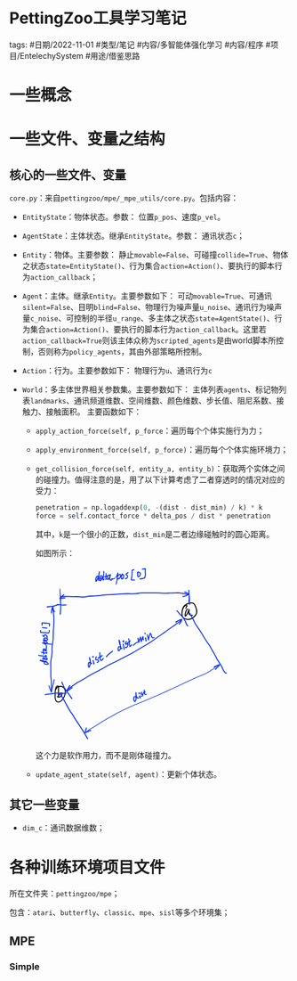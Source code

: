 # PettingZoo工具学习笔记


tags: #日期/2022-11-01 #类型/笔记 #内容/多智能体强化学习 #内容/程序 #项目/EntelechySystem #用途/借鉴思路 



# 一些概念

 

# 一些文件、变量之结构



## 核心的一些文件、变量



`core.py`：来自`pettingzoo/mpe/_mpe_utils/core.py`。包括内容：

- `EntityState`：物体状态。参数：
  位置`p_pos`、速度`p_vel`。
  
- `AgentState`：主体状态。继承`EntityState`。参数：
  通讯状态`c`；
  
- `Entity`：物体。主要参数：
  静止`movable=False`、可碰撞`collide=True`、物体之状态`state=EntityState()`、行为集合`action=Action()`、要执行的脚本行为`action_callback`；

- `Agent`：主体。继承`Entity`。主要参数如下：
  可动`movable=True`、可通讯`silent=False`、目明`blind=False`、物理行为噪声量`u_noise`、通讯行为噪声量`c_noise`、可控制的半径`u_range`、多主体之状态`state=AgentState()`、行为集合`action=Action()`、要执行的脚本行为`action_callback`。这里若`action_callback=True`则该主体众称为`scripted_agents`是由world脚本所控制，否则称为`policy_agents`，其由外部策略所控制。
  
- `Action`：行为。主要参数如下：
  物理行为`u`、通讯行为`c`

- `World`：多主体世界相关参数集。主要参数如下：
  主体列表`agents`、标记物列表`landmarks`、通讯频道维数、空间维数、颜色维数、步长值、阻尼系数、接触力、接触面积。
  主要函数如下：
  
  - `apply_action_force(self, p_force`：遍历每个个体实施行为力；
  
  - `apply_environment_force(self, p_force)`：遍历每个个体实施环境力；
  
  - `get_collision_force(self, entity_a, entity_b)`：获取两个实体之间的碰撞力。值得注意的是，用了以下计算考虑了二者穿透时的情况对应的受力：
  
    ```python
    penetration = np.logaddexp(0, -(dist - dist_min) / k) * k
    force = self.contact_force * delta_pos / dist * penetration
    ```
  
    其中，`k`是一个很小的正数，`dist_min`是二者边缘碰触时的圆心距离。
  
    如图所示：
  
    <?xml version="1.0" encoding="UTF-8" standalone="yes"?>
  
    <svg xmlns="http://www.w3.org/2000/svg" xmlns:xlink="http://www.w3.org/1999/xlink" width="91.916mm" height="83.283mm" version="1.1" viewBox="-84.144 346.488 477.674 432.809">
      <!--
    	Exported with Concepts: Smarter Sketching
    	Version: 1500 on iOS 16.1
    	https://concepts.app/
    	-->
      <title>C458B36E-3496-498E-A7E5-A8E5317BD62F</title>
      <desc>Drawing exported from Concepts: Smarter Sketching</desc>
      <defs></defs>
      <g id="主体" opacity="1.000">
        <path id="STROKE_af7a3ccf-342b-486e-970f-52580314c499" opacity="1.000" fill="none" stroke="#000000" stroke-width="2.437" stroke-opacity="1.000" stroke-linecap="round" stroke-linejoin="round" d="M 286.492 450.327 Q 285.698 451.291 289.566 444.562 L 289.598 444.562 Q 289.212 443.842 289.429 443.972 Q 289.646 444.102 289.258 443.927 Q 288.870 443.752 288.348 443.629 Q 287.826 443.505 287.995 443.586 Q 288.164 443.667 287.025 443.428 Q 285.887 443.188 283.850 444.816 Q 281.813 446.443 280.354 449.256 Q 278.895 452.069 278.098 455.051 Q 277.302 458.033 277.047 461.333 Q 276.793 464.632 277.091 466.773 Q 277.390 468.913 277.720 469.929 Q 278.050 470.944 279.460 472.881 Q 280.869 474.817 283.571 476.144 Q 286.273 477.470 289.681 477.820 Q 293.088 478.170 296.357 477.594 Q 299.626 477.019 303.085 474.648 Q 306.544 472.277 308.665 469.795 Q 310.785 467.313 311.924 465.471 Q 313.062 463.630 313.476 460.448 Q 313.890 457.265 312.626 452.574 Q 311.362 447.882 310.029 444.877 Q 308.696 441.871 307.333 440.357 Q 305.970 438.842 304.914 438.232 Q 303.857 437.621 300.930 437.483 Q 298.003 437.344 294.639 438.014 Q 291.274 438.684 288.220 440.388 Q 285.165 442.091 282.600 444.519 Q 280.036 446.947 278.217 452.843 "></path>
        <path id="STROKE_d1dbfe05-c204-4307-b29d-41c927a9cd47" opacity="1.000" fill="none" stroke="#000000" stroke-width="2.405" stroke-opacity="1.000" stroke-linecap="round" stroke-linejoin="round" d="M 291.182 452.312 Q 290.769 452.900 289.773 453.171 Q 288.776 453.443 287.300 456.994 Q 285.824 460.544 285.163 463.633 Q 284.501 466.722 285.095 469.733 Q 285.233 470.804 288.148 467.179 Q 291.063 463.554 294.558 453.780 Q 294.855 453.607 294.546 456.980 Q 294.236 460.353 294.265 462.292 Q 294.293 464.230 294.947 465.744 Q 295.601 467.259 302.771 467.905 "></path>
        <path id="STROKE_123eb481-d715-43a1-84bf-78d39c74edb5" opacity="1.000" fill="none" stroke="#000000" stroke-width="2.332" stroke-opacity="1.000" stroke-linecap="round" stroke-linejoin="round" d="M -28.099 645.530 Q -28.130 645.530 -28.287 645.530 Q -28.633 646.755 -28.620 667.952 Q -29.128 666.959 -27.546 664.589 Q -25.965 662.218 -24.630 661.091 Q -23.294 659.964 -22.201 659.680 Q -21.107 659.397 -20.782 659.365 Q -20.457 659.334 -20.087 660.478 Q -19.716 661.623 -20.272 663.973 Q -20.829 666.323 -22.262 667.730 Q -23.696 669.138 -25.657 669.561 Q -27.617 669.983 -28.799 669.999 Q -29.980 670.015 -31.267 668.827 "></path>
        <path id="STROKE_90a097fb-307b-4ec4-885c-19027d6ac37b" opacity="1.000" fill="none" stroke="#000000" stroke-width="2.207" stroke-opacity="1.000" stroke-linecap="round" stroke-linejoin="round" d="M -29.808 642.483 Q -29.486 642.666 -31.139 642.516 Q -32.791 642.366 -34.235 644.774 Q -35.678 647.183 -36.317 652.605 Q -36.955 658.026 -36.870 662.569 Q -36.785 667.111 -36.819 669.732 Q -36.852 672.352 -36.187 674.954 Q -35.522 677.557 -34.547 679.230 Q -33.572 680.903 -31.328 681.581 Q -29.085 682.258 -27.698 682.056 Q -26.311 681.853 -24.427 680.942 Q -22.543 680.030 -19.972 677.142 Q -17.402 674.253 -15.520 670.867 Q -13.639 667.482 -12.774 664.201 Q -11.909 660.920 -11.782 657.609 Q -11.655 654.299 -12.548 651.808 Q -13.441 649.317 -14.959 647.498 Q -16.478 645.679 -18.680 644.612 Q -20.881 643.546 -23.492 643.308 Q -26.103 643.070 -29.261 644.334 Q -32.419 645.597 -36.583 653.155 "></path>
      </g>
      <g id="New_Layer_1" opacity="1.000">
        <path id="STROKE_169ea00b-c2ed-432b-a292-7c7d8488e5e0" opacity="1.000" fill="none" stroke="#0c32f2" stroke-width="2.502" stroke-opacity="1.000" stroke-linecap="round" stroke-linejoin="round" d="M -0.023 641.687 Q -0.913 641.690 -0.690 641.718 Q -0.759 641.318 -3.077 645.882 Q -5.396 650.447 -9.236 655.155 Q -8.186 656.066 -4.710 653.634 Q -1.233 651.203 0.967 649.444 Q 3.167 647.685 5.417 646.530 "></path>
        <path id="STROKE_00e16720-bac4-4716-908f-c86472020214" opacity="1.000" fill="none" stroke="#0c32f2" stroke-width="2.320" stroke-opacity="1.000" stroke-linecap="round" stroke-linejoin="round" d="M -5.192 651.905 Q -4.988 650.634 -4.953 650.944 Q -5.872 650.683 1.550 645.580 Q 8.973 640.477 13.370 637.306 Q 17.767 634.136 20.203 632.909 Q 22.639 631.682 29.310 627.891 Q 35.981 624.101 43.316 619.591 Q 50.650 615.082 54.618 612.930 Q 58.585 610.778 60.744 609.692 Q 62.903 608.606 65.391 607.397 Q 67.879 606.188 69.629 605.351 Q 71.378 604.515 78.336 600.621 Q 85.294 596.728 89.186 594.389 Q 93.078 592.049 95.231 590.834 Q 97.385 589.619 105.779 585.698 Q 114.173 581.777 118.704 579.531 Q 123.234 577.285 126.536 575.547 Q 129.838 573.809 133.694 571.677 Q 137.550 569.545 144.383 566.042 Q 151.216 562.540 154.821 560.637 Q 158.426 558.735 165.120 554.664 Q 171.814 550.594 176.316 547.841 Q 180.818 545.087 186.583 541.948 Q 192.347 538.810 198.161 534.922 Q 203.974 531.034 210.341 526.452 Q 216.708 521.870 220.629 519.240 Q 224.550 516.609 227.679 514.484 Q 230.808 512.358 238.063 506.944 Q 245.319 501.531 251.641 497.211 Q 257.964 492.891 260.915 490.814 Q 263.866 488.736 265.285 487.865 Q 266.703 486.994 268.812 485.542 Q 270.920 484.090 271.937 483.341 Q 272.954 482.591 273.475 480.515 L 273.506 480.515 Q 273.594 480.302 274.060 479.805 Q 274.526 479.309 274.988 478.838 Q 275.449 478.367 275.451 478.366 Q 275.453 478.365 275.391 478.414 Q 275.329 478.462 275.757 478.124 Q 275.061 478.389 275.038 478.358 Q 274.240 478.258 261.521 484.327 Q 261.521 484.358 261.521 484.437 Q 261.875 485.173 264.887 483.390 Q 267.898 481.608 269.600 480.546 Q 271.302 479.484 272.403 478.963 Q 273.504 478.443 276.258 477.796 Q 276.602 478.735 275.488 482.388 Q 274.374 486.041 269.942 489.812 "></path>
        <path id="STROKE_fdf63c75-3910-4bee-9ed3-8191c54e56e1" opacity="1.000" fill="none" stroke="#0c32f2" stroke-width="2.502" stroke-opacity="1.000" stroke-linecap="round" stroke-linejoin="round" d="M 264.314 456.702 Q 264.276 456.518 265.278 457.324 Q 266.280 458.130 268.517 461.188 Q 270.754 464.246 273.249 466.536 Q 275.743 468.826 276.661 469.491 Q 277.578 470.155 279.911 473.556 Q 282.243 476.958 284.164 480.850 Q 286.084 484.742 286.784 486.511 Q 287.485 488.281 288.270 490.063 Q 289.054 491.845 289.698 492.608 Q 290.341 493.371 291.453 493.655 "></path>
        <path id="STROKE_2d21ba2a-9521-4bfd-a2e7-9813daa6e5a7" opacity="1.000" fill="none" stroke="#0c32f2" stroke-width="2.502" stroke-opacity="1.000" stroke-linecap="round" stroke-linejoin="round" d="M -19.762 632.858 Q -19.946 633.095 -19.754 634.181 Q -19.562 635.267 -18.064 638.284 Q -16.566 641.301 -15.749 643.713 Q -14.932 646.125 -11.854 650.432 Q -8.776 654.739 -4.865 660.106 Q -0.955 665.473 4.479 673.593 "></path>
        <path id="STROKE_af07c052-6f5f-411b-958a-032bafcd7ffb" opacity="1.000" fill="none" stroke="#0c32f2" stroke-width="2.502" stroke-opacity="1.000" stroke-linecap="round" stroke-linejoin="round" d="M 49.716 584.136 Q 48.400 584.136 48.705 584.136 Q 46.271 583.520 45.498 587.585 Q 44.724 591.651 46.297 596.168 Q 47.079 596.960 48.348 593.976 Q 49.617 590.991 49.985 587.108 Q 50.352 583.224 50.252 580.702 Q 50.153 578.179 48.048 572.449 Q 47.953 572.596 48.359 574.488 Q 48.766 576.379 49.622 579.731 Q 50.479 583.083 50.940 584.461 Q 51.401 585.838 52.020 586.714 Q 52.639 587.589 53.822 586.855 "></path>
        <path id="STROKE_6d47f7ab-dc48-4091-b730-80245cde8d12" opacity="1.000" fill="none" stroke="#0c32f2" stroke-width="2.502" stroke-opacity="1.000" stroke-linecap="round" stroke-linejoin="round" d="M 56.865 579.480 Q 57.120 578.501 59.366 588.246 Q 59.363 588.260 59.373 588.299 Q 59.382 588.337 59.304 585.793 "></path>
        <path id="STROKE_cd60fff7-789d-4523-b9b1-a1e793b5135d" opacity="1.000" fill="none" stroke="#0c32f2" stroke-width="2.502" stroke-opacity="1.000" stroke-linecap="round" stroke-linejoin="round" d="M 57.511 569.730 Q 56.215 569.840 56.521 569.894 Q 55.704 570.263 55.802 570.894 Q 56.564 570.960 57.449 570.933 "></path>
        <path id="STROKE_01f6aea1-69a5-4ac3-8d41-ed86820b4d85" opacity="1.000" fill="none" stroke="#0c32f2" stroke-width="2.502" stroke-opacity="1.000" stroke-linecap="round" stroke-linejoin="round" d="M 65.390 570.464 Q 64.407 571.985 64.608 571.621 Q 63.339 572.412 63.514 577.394 Q 63.685 577.884 66.032 577.815 Q 68.378 577.745 69.081 578.251 Q 69.783 578.756 70.151 579.700 Q 70.520 580.645 70.772 581.724 Q 71.023 582.802 66.995 584.324 "></path>
        <path id="STROKE_e982bd57-e63b-4dd2-a524-6293fdaee2ca" opacity="1.000" fill="none" stroke="#0c32f2" stroke-width="2.502" stroke-opacity="1.000" stroke-linecap="round" stroke-linejoin="round" d="M 69.371 574.183 Q 69.592 573.831 69.437 573.982 Q 69.282 574.132 69.293 574.134 Q 69.304 574.136 69.943 573.480 Q 70.582 572.823 71.011 572.445 Q 71.439 572.067 72.188 571.905 Q 72.937 571.744 75.112 570.502 Q 77.287 569.260 79.564 567.214 "></path>
        <path id="STROKE_647ade97-874c-4c69-9962-f0e0b8d50945" opacity="1.000" fill="none" stroke="#0c32f2" stroke-width="2.502" stroke-opacity="1.000" stroke-linecap="round" stroke-linejoin="round" d="M 73.602 560.308 Q 73.602 562.132 73.602 561.769 Q 73.444 561.839 73.836 566.574 Q 74.228 571.310 74.542 573.555 Q 74.855 575.801 75.280 577.508 Q 75.706 579.215 76.799 579.307 Q 77.893 579.400 78.663 578.798 Q 79.433 578.196 82.419 574.574 "></path>
        <path id="STROKE_1e095d87-8486-46cf-b1bd-d7dd50ef1f24" opacity="1.000" fill="none" stroke="#0c32f2" stroke-width="2.502" stroke-opacity="1.000" stroke-linecap="round" stroke-linejoin="round" d="M 90.423 570.261 Q 90.392 570.261 90.298 570.261 Q 90.298 570.293 90.298 570.324 Q 90.717 569.906 90.972 568.761 Q 91.227 567.616 95.647 564.025 Q 100.067 560.435 105.055 556.464 "></path>
        <path id="STROKE_01237b93-4396-40e3-8dfd-e6cac2f719a5" opacity="1.000" fill="none" stroke="#0c32f2" stroke-width="2.449" stroke-opacity="1.000" stroke-linecap="round" stroke-linejoin="round" d="M 123.793 545.918 Q 122.844 545.850 122.908 545.808 Q 121.915 545.653 121.423 545.600 Q 120.930 545.547 120.511 545.800 Q 120.092 546.053 119.544 547.333 Q 118.996 548.612 119.072 555.097 L 119.135 554.933 Q 119.870 554.959 119.896 555.035 Q 119.392 554.845 120.615 555.131 Q 121.839 555.416 123.333 553.033 Q 124.828 550.649 125.331 548.342 Q 125.834 546.034 123.945 541.410 Q 122.056 536.785 121.178 529.324 Q 122.760 530.845 123.344 535.275 Q 123.928 539.706 124.591 542.833 Q 125.254 545.961 125.732 547.702 Q 126.210 549.443 127.005 550.009 Q 127.801 550.574 128.775 549.558 "></path>
        <path id="STROKE_f8a78acd-df5a-46fb-bd98-bc8024da81a4" opacity="1.000" fill="none" stroke="#0c32f2" stroke-width="2.502" stroke-opacity="1.000" stroke-linecap="round" stroke-linejoin="round" d="M 131.547 539.339 Q 131.913 540.695 133.965 551.746 Q 134.038 551.746 134.319 550.558 "></path>
        <path id="STROKE_e80210f6-e50d-454c-a893-6c99ff0cdbe3" opacity="1.000" fill="none" stroke="#0c32f2" stroke-width="2.502" stroke-opacity="1.000" stroke-linecap="round" stroke-linejoin="round" d="M 133.069 530.980 Q 132.924 531.046 133.093 530.944 Q 133.262 530.841 132.417 531.019 Q 131.572 531.197 131.173 531.862 Q 130.775 532.528 130.810 532.405 Q 130.846 532.282 131.141 533.105 Q 131.643 533.120 132.944 533.839 "></path>
        <path id="STROKE_62ca518d-714e-477a-8e16-c593173805bf" opacity="1.000" fill="none" stroke="#0c32f2" stroke-width="2.502" stroke-opacity="1.000" stroke-linecap="round" stroke-linejoin="round" d="M 139.822 533.043 Q 138.309 533.408 138.707 533.441 Q 137.403 533.453 137.279 539.074 Q 137.190 540.187 143.636 538.082 Q 144.181 538.810 143.408 541.354 Q 142.634 543.899 141.538 545.613 Q 140.442 547.326 137.571 548.074 Q 137.415 547.808 136.987 546.511 "></path>
        <path id="STROKE_cc7e39a4-709d-4520-bd07-fa26bb5751a1" opacity="1.000" fill="none" stroke="#0c32f2" stroke-width="2.502" stroke-opacity="1.000" stroke-linecap="round" stroke-linejoin="round" d="M 141.490 539.074 Q 140.739 538.352 140.677 537.763 Q 140.616 537.174 142.117 536.128 Q 143.619 535.082 145.104 534.173 Q 146.588 533.264 147.497 532.611 Q 148.405 531.959 149.035 531.043 "></path>
        <path id="STROKE_17f381f8-815e-4a2e-bf37-3a4e13a46d63" opacity="1.000" fill="none" stroke="#0c32f2" stroke-width="2.293" stroke-opacity="1.000" stroke-linecap="round" stroke-linejoin="round" d="M 145.512 525.746 Q 145.450 525.746 145.262 525.746 Q 145.615 526.113 147.868 545.214 Q 148.277 546.124 152.870 540.543 "></path>
        <path id="STROKE_22fd9ec9-b7a3-44f9-b51b-7d0a34ad2e30" opacity="1.000" fill="none" stroke="#0c32f2" stroke-width="2.502" stroke-opacity="1.000" stroke-linecap="round" stroke-linejoin="round" d="M 156.768 541.996 Q 157.191 541.237 159.367 539.090 Q 161.543 536.944 166.648 534.105 "></path>
        <path id="STROKE_cb00ae8d-8757-42a7-8c63-c3d7b3102087" opacity="1.000" fill="none" stroke="#0c32f2" stroke-width="2.472" stroke-opacity="1.000" stroke-linecap="round" stroke-linejoin="round" d="M 168.023 524.418 Q 168.161 524.067 169.545 535.027 Q 169.587 535.027 169.660 535.027 Q 169.945 533.611 174.391 521.621 Q 174.753 522.095 175.120 525.658 Q 175.487 529.222 176.236 533.043 Q 176.332 532.699 180.311 520.433 Q 180.537 521.427 181.603 528.058 Q 181.874 528.129 182.072 528.199 "></path>
        <path id="STROKE_d14682d6-5be0-4976-a95f-7bd63ab3bf62" opacity="1.000" fill="none" stroke="#0c32f2" stroke-width="2.502" stroke-opacity="1.000" stroke-linecap="round" stroke-linejoin="round" d="M 186.116 524.152 Q 187.176 523.875 186.970 523.949 Q 187.095 523.949 187.429 523.949 Q 187.010 524.217 187.595 531.011 Q 187.611 531.245 188.617 530.777 "></path>
        <path id="STROKE_6439f756-74e9-4ef7-b159-b492dc9d0056" opacity="1.000" fill="none" stroke="#0c32f2" stroke-width="2.502" stroke-opacity="1.000" stroke-linecap="round" stroke-linejoin="round" d="M 185.574 513.402 Q 185.574 513.940 185.574 512.136 Q 185.301 511.809 186.241 513.261 "></path>
        <path id="STROKE_3ed78c55-de2d-4646-8c8e-a3860c23ef1e" opacity="1.000" fill="none" stroke="#0c32f2" stroke-width="2.464" stroke-opacity="1.000" stroke-linecap="round" stroke-linejoin="round" d="M 190.868 515.793 Q 191.700 516.105 194.244 528.668 Q 194.147 529.206 194.391 527.703 Q 194.635 526.200 195.168 523.107 Q 195.700 520.015 196.325 517.916 Q 196.951 515.817 197.488 514.606 Q 198.025 513.396 198.321 512.988 Q 198.616 512.581 198.771 512.642 Q 198.925 512.704 199.379 512.854 Q 199.833 513.005 199.977 513.584 Q 200.122 514.164 200.808 516.683 Q 201.494 519.201 202.012 520.609 Q 202.529 522.016 202.953 522.556 Q 203.376 523.097 203.793 523.409 Q 204.209 523.722 208.022 523.089 "></path>
        <path id="STROKE_3cf6b150-33b1-4d0b-879e-3dbb4ae195cc" opacity="1.000" fill="none" stroke="#0c32f2" stroke-width="2.424" stroke-opacity="1.000" stroke-linecap="round" stroke-linejoin="round" d="M -61.084 664.009 Q -61.110 664.009 -61.188 664.009 Q -61.216 663.998 -61.239 664.023 Q -61.261 664.049 -60.586 663.739 Q -59.910 663.430 -56.612 662.975 Q -53.315 662.519 -51.118 662.303 Q -48.922 662.087 -46.730 661.752 Q -44.538 661.417 -40.408 660.791 Q -36.277 660.166 -29.171 660.229 Q -22.065 660.293 -18.471 660.553 Q -14.876 660.814 -12.767 660.712 Q -10.657 660.609 -9.112 659.904 "></path>
        <path id="STROKE_5cce965e-b171-49fc-bd3f-9b7e0f24bf09" opacity="1.000" fill="none" stroke="#0c32f2" stroke-width="2.502" stroke-opacity="1.000" stroke-linecap="round" stroke-linejoin="round" d="M -56.759 447.102 Q -55.967 447.102 -55.907 447.102 Q -55.846 447.102 -55.762 447.097 Q -55.677 447.093 -55.895 447.134 Q -56.114 447.175 -51.583 446.555 Q -47.052 445.935 -42.512 445.570 Q -37.973 445.205 -29.290 441.219 "></path>
        <path id="STROKE_1b1d004b-11fd-4056-adb9-ef11e600efb4" opacity="1.000" fill="none" stroke="#0c32f2" stroke-width="2.473" stroke-opacity="1.000" stroke-linecap="round" stroke-linejoin="round" d="M -42.074 446.605 Q -42.990 445.952 -43.967 449.423 Q -44.945 452.895 -45.404 456.227 Q -45.864 459.560 -46.399 462.372 Q -46.526 462.068 -46.087 460.416 Q -45.648 458.765 -45.144 456.996 Q -44.640 455.227 -44.235 454.167 Q -43.830 453.107 -43.450 452.859 Q -43.071 452.611 -42.809 452.561 Q -42.547 452.511 -42.430 452.542 Q -42.313 452.573 -42.088 452.630 Q -41.863 452.687 -38.612 458.986 L -38.586 458.986 Q -38.612 459.045 -38.638 459.104 "></path>
        <path id="STROKE_1e1b9ea6-15c4-4971-ab2e-0896fbbfec98" opacity="1.000" fill="none" stroke="#0c32f2" stroke-width="2.392" stroke-opacity="1.000" stroke-linecap="round" stroke-linejoin="round" d="M -41.359 450.161 Q -41.368 449.992 -41.498 449.612 Q -41.533 449.612 -41.664 449.638 Q -42.068 449.087 -41.551 456.358 Q -41.035 463.630 -40.548 467.634 Q -40.061 471.637 -40.009 474.125 Q -39.957 476.612 -39.962 478.445 Q -39.966 480.279 -39.875 482.316 Q -39.785 484.354 -40.115 490.665 Q -40.446 496.976 -40.809 500.931 Q -41.173 504.886 -41.375 511.409 Q -41.577 517.932 -41.641 522.623 Q -41.705 527.315 -42.581 533.688 Q -43.456 540.061 -44.046 543.283 Q -44.636 546.506 -44.604 550.918 Q -44.571 555.330 -44.638 560.234 Q -44.704 565.137 -45.659 570.355 Q -46.615 575.573 -47.162 578.446 Q -47.710 581.318 -47.688 584.959 Q -47.667 588.600 -47.602 592.674 Q -47.538 596.747 -47.528 604.245 Q -47.518 611.743 -47.575 615.681 Q -47.633 619.620 -47.188 621.976 Q -46.744 624.333 -46.423 627.982 Q -46.103 631.631 -46.163 633.359 Q -46.224 635.087 -46.197 636.086 Q -46.170 637.084 -46.184 639.244 Q -46.199 641.404 -46.236 643.805 Q -46.273 646.206 -46.243 648.244 Q -46.212 650.281 -46.136 651.039 Q -46.059 651.796 -46.068 654.347 Q -46.050 654.363 -46.032 654.413 Q -46.014 654.462 -47.236 652.073 "></path>
        <path id="STROKE_e0b55288-7611-4f86-8a93-704685e61e1e" opacity="1.000" fill="none" stroke="#0c32f2" stroke-width="1.979" stroke-opacity="1.000" stroke-linecap="round" stroke-linejoin="round" d="M -51.997 642.032 Q -52.219 641.812 -51.972 642.829 Q -51.725 643.846 -51.391 644.727 Q -51.058 645.607 -50.919 646.027 Q -50.781 646.448 -50.456 647.003 Q -50.130 647.558 -46.347 658.178 Q -46.321 658.178 -46.268 658.178 Q -46.109 658.493 -45.083 652.707 Q -44.058 646.921 -39.039 626.644 "></path>
        <path id="STROKE_5a52573e-4152-4c3c-b7b8-a24a268dd88d" opacity="1.000" fill="none" stroke="#0c32f2" stroke-width="2.358" stroke-opacity="1.000" stroke-linecap="round" stroke-linejoin="round" d="M -23.186 420.797 Q -23.802 420.429 -23.773 424.995 Q -23.744 429.560 -23.356 436.475 Q -22.968 443.391 -22.967 447.006 Q -22.965 450.622 -23.511 454.881 Q -24.057 459.141 -24.407 465.536 Q -24.405 465.400 -23.744 463.261 "></path>
        <path id="STROKE_efcbe08c-c8c9-4b1c-8537-9898761fb5db" opacity="1.000" fill="none" stroke="#0c32f2" stroke-width="2.325" stroke-opacity="1.000" stroke-linecap="round" stroke-linejoin="round" d="M 295.603 422.732 Q 295.514 422.481 295.469 422.399 Q 295.423 422.318 295.244 421.883 Q 295.066 421.448 295.098 421.464 Q 295.098 421.405 295.098 421.347 Q 295.040 421.505 295.074 421.382 Q 295.108 421.259 295.400 427.265 Q 295.692 433.271 295.604 440.944 Q 295.630 440.833 295.830 440.277 "></path>
        <path id="STROKE_9bae39d7-89b6-4021-bc43-1c0e1afca5b4" opacity="1.000" fill="none" stroke="#0c32f2" stroke-width="2.187" stroke-opacity="1.000" stroke-linecap="round" stroke-linejoin="round" d="M -24.913 403.030 Q -25.379 403.229 -23.134 431.113 "></path>
        <path id="STROKE_b6f46029-bc55-441d-8218-3d6b820f7ade" opacity="1.000" fill="none" stroke="#0c32f2" stroke-width="2.502" stroke-opacity="1.000" stroke-linecap="round" stroke-linejoin="round" d="M -32.272 441.781 Q -31.447 441.781 -31.610 441.781 Q -30.805 441.781 -30.860 441.781 Q -29.351 441.781 -29.726 441.781 Q -28.943 441.700 -23.640 441.951 "></path>
        <path id="STROKE_25df340d-c1f6-4566-a303-d2592e2dd129" opacity="1.000" fill="none" stroke="#0c32f2" stroke-width="2.322" stroke-opacity="1.000" stroke-linecap="round" stroke-linejoin="round" d="M -21.477 442.278 Q -20.739 442.828 -9.897 442.278 "></path>
        <path id="STROKE_fc1bde16-00aa-42ee-b28d-9cacd14c29c8" opacity="1.000" fill="none" stroke="#0c32f2" stroke-width="2.502" stroke-opacity="1.000" stroke-linecap="round" stroke-linejoin="round" d="M -15.495 417.071 Q -15.434 417.071 -15.216 417.071 Q -15.498 417.479 -15.856 417.648 Q -16.214 417.816 -16.608 418.010 Q -17.002 418.203 -17.135 418.353 Q -17.267 418.503 -17.410 418.716 Q -17.552 418.929 -25.244 426.236 Q -25.774 426.435 -21.862 425.934 Q -17.950 425.433 -13.001 425.229 "></path>
        <path id="STROKE_20c5d5f7-0449-4689-b45e-ab0ad78322de" opacity="1.000" fill="none" stroke="#0c32f2" stroke-width="2.492" stroke-opacity="1.000" stroke-linecap="round" stroke-linejoin="round" d="M -22.855 423.007 Q -22.855 423.040 -22.855 423.072 Q -22.476 423.359 -20.177 422.395 Q -17.879 421.432 -14.036 421.417 Q -10.192 421.401 -1.180 421.704 Q 7.832 422.008 12.567 421.843 Q 17.302 421.677 22.331 422.326 Q 27.359 422.975 32.035 422.800 Q 36.711 422.625 39.352 422.228 Q 41.993 421.831 44.204 421.308 Q 46.414 420.785 53.056 420.418 Q 59.698 420.051 63.423 419.935 Q 67.149 419.819 69.394 419.618 Q 71.639 419.417 73.407 419.251 Q 75.176 419.085 81.330 418.262 Q 87.485 417.440 91.025 417.189 Q 94.566 416.939 101.973 416.691 Q 109.380 416.443 114.006 416.077 Q 118.633 415.711 124.980 415.142 Q 131.326 414.573 140.647 414.566 Q 149.969 414.560 154.649 414.630 Q 159.329 414.700 162.268 414.457 Q 165.207 414.213 169.152 413.519 Q 173.098 412.824 177.033 412.681 Q 180.968 412.538 194.327 412.619 Q 207.687 412.699 214.868 412.703 Q 222.050 412.707 225.904 412.994 Q 229.757 413.281 234.948 413.339 Q 240.139 413.398 243.052 413.201 Q 245.966 413.004 247.065 413.099 Q 248.165 413.194 251.248 412.989 Q 254.331 412.785 259.577 412.653 Q 264.823 412.521 267.704 412.452 Q 270.584 412.383 273.217 412.891 Q 275.850 413.399 277.659 413.802 Q 279.467 414.205 282.184 414.405 Q 284.900 414.606 287.050 415.290 Q 289.199 415.974 292.656 416.300 Q 292.656 416.326 292.656 416.352 Q 292.511 416.359 291.557 415.686 "></path>
        <path id="STROKE_f4792b63-7592-4827-a11b-bf3c03755cb0" opacity="1.000" fill="none" stroke="#0c32f2" stroke-width="2.502" stroke-opacity="1.000" stroke-linecap="round" stroke-linejoin="round" d="M 283.849 410.522 Q 283.849 410.522 283.849 410.495 Q 283.849 410.469 283.849 410.247 Q 285.038 410.679 284.721 410.606 Q 284.647 410.415 293.772 415.267 Q 294.355 416.112 290.788 417.739 Q 287.222 419.366 284.911 420.398 Q 282.601 421.431 279.210 421.517 "></path>
        <path id="STROKE_5060f254-1338-453b-b0bf-efd201f5c081" opacity="1.000" fill="none" stroke="#0c32f2" stroke-width="2.324" stroke-opacity="1.000" stroke-linecap="round" stroke-linejoin="round" d="M 294.487 406.299 Q 294.461 406.299 293.877 406.299 Q 293.774 406.008 294.233 412.780 Q 294.691 419.552 294.807 424.296 Q 294.924 429.040 293.825 434.420 Q 293.772 434.420 293.720 434.342 "></path>
        <path id="STROKE_526e4443-ac8b-42c8-a017-4b06e1abd0cc" opacity="1.000" fill="none" stroke="#0c32f2" stroke-width="2.497" stroke-opacity="1.000" stroke-linecap="round" stroke-linejoin="round" d="M 68.724 374.712 Q 69.211 374.282 69.081 374.327 Q 69.211 373.582 69.160 373.738 Q 69.160 372.773 69.160 372.934 Q 69.099 372.352 69.003 372.405 Q 68.797 372.226 68.240 371.854 Q 67.684 371.482 66.983 371.701 Q 66.283 371.921 65.814 372.738 Q 65.345 373.555 64.988 374.092 Q 64.632 374.630 63.960 377.533 Q 63.289 380.436 63.963 383.759 Q 64.354 384.171 65.954 381.739 Q 67.553 379.307 69.545 375.032 Q 71.536 370.756 72.543 360.606 Q 72.564 361.215 72.224 362.220 Q 71.884 363.225 71.544 367.466 Q 71.205 371.707 70.905 374.714 Q 70.604 377.721 70.415 381.602 Q 70.581 381.602 71.043 381.380 "></path>
        <path id="STROKE_59538512-d505-4092-93e0-975963053d1d" opacity="1.000" fill="none" stroke="#0c32f2" stroke-width="2.502" stroke-opacity="1.000" stroke-linecap="round" stroke-linejoin="round" d="M 74.479 377.327 Q 74.479 377.379 74.479 377.654 Q 74.490 377.736 75.033 377.465 Q 75.575 377.194 76.581 376.620 Q 77.586 376.045 78.427 375.661 Q 79.269 375.278 79.875 374.635 Q 80.481 373.992 80.584 373.305 Q 80.688 372.617 79.946 371.893 Q 79.205 371.170 78.067 370.704 Q 76.929 370.239 76.410 370.192 Q 75.891 370.144 75.352 370.661 Q 74.813 371.178 74.675 372.012 Q 74.536 372.845 74.045 375.475 Q 73.554 378.104 73.930 382.151 Q 74.547 382.595 75.076 382.324 Q 75.604 382.054 76.442 381.416 Q 77.281 380.779 80.688 375.994 "></path>
        <path id="STROKE_ea67b7fa-b07c-4824-b377-790a536c5f83" opacity="1.000" fill="none" stroke="#0c32f2" stroke-width="2.254" stroke-opacity="1.000" stroke-linecap="round" stroke-linejoin="round" d="M 83.234 360.501 Q 83.226 360.619 83.269 359.691 Q 83.330 359.665 83.382 359.665 Q 84.297 359.611 81.752 380.654 Q 82.296 381.250 84.629 378.713 "></path>
        <path id="STROKE_96239406-dc7b-4155-a7f7-e4f80ea8737c" opacity="1.000" fill="none" stroke="#0c32f2" stroke-width="2.502" stroke-opacity="1.000" stroke-linecap="round" stroke-linejoin="round" d="M 85.397 372.542 Q 85.730 372.335 94.483 369.940 "></path>
        <path id="STROKE_d29d3089-7579-41fc-b8b2-27b051c97089" opacity="1.000" fill="none" stroke="#0c32f2" stroke-width="2.446" stroke-opacity="1.000" stroke-linecap="round" stroke-linejoin="round" d="M 89.059 364.554 Q 89.059 364.528 89.059 364.502 Q 89.505 364.624 88.501 379.484 Q 88.694 379.667 90.001 378.373 "></path>
        <path id="STROKE_a83a1dec-b573-4b32-9f8b-7df3b6bf9109" opacity="1.000" fill="none" stroke="#0c32f2" stroke-width="2.502" stroke-opacity="1.000" stroke-linecap="round" stroke-linejoin="round" d="M 97.866 368.777 Q 97.012 368.720 97.012 368.712 Q 95.651 368.770 95.874 368.683 Q 96.097 368.596 95.589 368.859 Q 95.082 369.122 94.778 369.442 Q 94.475 369.761 94.158 370.309 Q 93.842 370.858 93.731 370.976 Q 93.620 371.094 92.856 372.922 Q 92.093 374.750 93.097 379.158 Q 94.329 379.288 94.057 379.268 Q 93.784 379.247 94.105 379.313 Q 94.427 379.379 95.499 378.215 Q 96.572 377.051 98.154 374.430 Q 99.735 371.809 100.029 367.744 Q 98.780 367.390 98.594 370.703 Q 98.407 374.016 98.220 375.897 Q 98.032 377.778 98.556 378.958 Q 99.079 380.139 99.583 380.534 Q 100.087 380.929 100.449 381.078 Q 100.811 381.227 100.917 381.232 Q 101.022 381.236 102.139 381.315 "></path>
        <path id="STROKE_d9619e78-1f29-4301-93ae-029991da3218" opacity="1.000" fill="none" stroke="#0c32f2" stroke-width="2.502" stroke-opacity="1.000" stroke-linecap="round" stroke-linejoin="round" d="M 103.691 377.484 Q 103.519 377.738 102.575 378.883 Q 102.931 379.184 105.274 378.565 Q 107.617 377.947 110.109 376.765 "></path>
        <path id="STROKE_0a7cabe5-864b-40cf-b280-2e4dbb0a1d2d" opacity="1.000" fill="none" stroke="#0c32f2" stroke-width="2.199" stroke-opacity="1.000" stroke-linecap="round" stroke-linejoin="round" d="M 113.876 374.830 Q 113.824 374.830 113.720 374.830 Q 113.201 375.029 114.790 372.057 Q 116.378 369.084 117.147 366.983 Q 117.917 364.882 118.306 363.168 Q 118.336 363.524 118.388 367.185 Q 118.440 370.845 114.208 391.042 Q 114.208 391.009 114.435 390.257 "></path>
        <path id="STROKE_775b8a54-caf3-4691-bfe7-cf2957d5b217" opacity="1.000" fill="none" stroke="#0c32f2" stroke-width="2.502" stroke-opacity="1.000" stroke-linecap="round" stroke-linejoin="round" d="M 117.644 373.052 Q 117.786 373.437 117.627 372.320 Q 117.469 371.202 117.924 370.460 Q 118.379 369.718 119.586 368.806 Q 120.793 367.893 121.885 367.532 Q 122.977 367.171 123.523 367.127 Q 124.070 367.084 124.615 367.424 Q 125.161 367.764 125.313 368.891 Q 125.466 370.017 125.194 371.015 Q 124.921 372.013 124.484 372.878 Q 124.047 373.743 122.854 375.613 Q 121.661 377.482 118.202 378.818 Q 118.104 378.926 118.359 377.262 "></path>
        <path id="STROKE_9971fa0d-5f30-4e39-ab60-62fd691645f2" opacity="1.000" fill="none" stroke="#0c32f2" stroke-width="2.502" stroke-opacity="1.000" stroke-linecap="round" stroke-linejoin="round" d="M 129.328 365.835 Q 128.629 366.303 127.722 369.394 Q 126.814 372.486 126.918 374.283 Q 127.022 376.080 127.130 376.956 Q 127.238 377.833 128.191 378.233 Q 129.144 378.633 130.353 377.412 Q 131.562 376.191 132.032 374.853 Q 132.502 373.515 132.766 372.181 Q 133.030 370.847 132.831 369.732 Q 132.633 368.617 131.868 368.089 Q 131.103 367.561 130.595 367.419 Q 130.088 367.277 128.591 368.821 Q 127.094 370.365 126.172 373.052 "></path>
        <path id="STROKE_bcec18e3-898b-4951-a227-86aa3643525b" opacity="1.000" fill="none" stroke="#0c32f2" stroke-width="2.502" stroke-opacity="1.000" stroke-linecap="round" stroke-linejoin="round" d="M 143.525 362.894 Q 143.601 362.250 142.228 363.218 Q 140.854 364.185 139.996 364.837 Q 139.137 365.488 138.873 366.346 Q 138.610 367.204 138.637 367.445 Q 138.664 367.687 139.387 368.235 Q 140.111 368.783 141.021 369.122 Q 141.931 369.461 142.328 370.953 Q 142.725 372.445 141.835 373.975 Q 140.946 375.504 139.875 376.749 Q 138.804 377.993 136.531 377.105 "></path>
        <path id="STROKE_89b4cfad-412c-4ab4-a544-3a8d1139cc1f" opacity="1.000" fill="none" stroke="#0c32f2" stroke-width="2.502" stroke-opacity="1.000" stroke-linecap="round" stroke-linejoin="round" d="M 153.989 356.618 Q 153.937 356.618 153.832 356.618 Q 153.631 356.779 158.087 355.167 "></path>
        <path id="STROKE_4663f181-32a0-4cb0-a66d-7a4638ea7d2e" opacity="1.000" fill="none" stroke="#0c32f2" stroke-width="2.287" stroke-opacity="1.000" stroke-linecap="round" stroke-linejoin="round" d="M 153.274 356.893 Q 153.274 356.867 153.274 356.841 Q 153.105 356.922 153.407 362.567 Q 153.709 368.213 151.469 380.517 Q 151.092 380.588 160.023 380.870 "></path>
        <path id="STROKE_5c9e001d-cd0f-4d98-83f3-6ec79d93ea32" opacity="1.000" fill="none" stroke="#0c32f2" stroke-width="2.502" stroke-opacity="1.000" stroke-linecap="round" stroke-linejoin="round" d="M 167.836 362.384 Q 167.837 362.417 167.784 362.671 Q 167.758 362.671 167.732 362.671 Q 167.431 363.344 167.515 365.906 Q 167.598 368.469 167.544 369.654 Q 167.490 370.839 167.747 371.509 Q 168.003 372.179 168.527 372.541 Q 169.051 372.903 169.214 372.883 Q 169.378 372.862 170.378 372.403 Q 171.379 371.944 171.445 371.643 Q 171.510 371.342 172.379 370.185 Q 173.247 369.027 173.673 367.543 Q 174.099 366.059 173.940 364.659 Q 173.781 363.258 172.381 362.285 Q 170.980 361.312 169.673 361.032 Q 168.366 360.751 167.618 361.465 Q 166.870 362.180 167.348 364.332 "></path>
        <path id="STROKE_c77c051e-89bb-4c45-b302-257beecc09dd" opacity="1.000" fill="none" stroke="#0c32f2" stroke-width="2.502" stroke-opacity="1.000" stroke-linecap="round" stroke-linejoin="round" d="M 178.981 354.056 Q 178.955 354.056 178.928 354.056 Q 179.187 353.993 186.515 352.945 Q 186.333 354.101 186.341 353.755 Q 186.014 355.112 186.131 354.729 Q 185.988 355.165 186.147 359.815 Q 186.306 364.465 186.390 367.326 Q 186.475 370.188 185.953 372.090 Q 185.431 373.993 184.628 375.379 Q 183.825 376.765 173.540 378.151 "></path>
        <path id="STROKE_cda64c29-ea38-4f35-9b2b-9bff945d977b" opacity="1.000" fill="none" stroke="#0c32f2" stroke-width="2.502" stroke-opacity="1.000" stroke-linecap="round" stroke-linejoin="round" d="M -63.052 581.932 Q -62.952 581.553 -63.438 583.194 Q -63.924 584.834 -64.013 585.627 Q -64.101 586.421 -63.872 586.720 Q -63.642 587.019 -63.592 586.962 Q -63.542 586.905 -63.098 587.554 Q -62.655 588.203 -60.438 588.613 Q -58.222 589.023 -56.947 589.072 Q -55.672 589.121 -54.993 588.952 Q -54.314 588.783 -54.310 588.697 Q -54.306 588.610 -54.236 588.589 Q -54.166 588.567 -53.828 587.567 Q -53.490 586.566 -56.457 584.623 Q -59.424 582.679 -61.682 581.717 Q -63.939 580.756 -65.649 580.250 Q -67.359 579.745 -73.891 579.228 Q -73.976 579.151 -73.942 579.177 Q -73.908 579.204 -74.003 579.290 Q -74.097 579.375 -72.452 580.225 Q -70.807 581.074 -67.705 581.937 Q -64.603 582.801 -62.726 582.998 Q -60.849 583.195 -60.064 583.197 Q -59.278 583.198 -59.092 583.096 Q -58.906 582.995 -58.866 582.958 Q -58.827 582.921 -58.754 582.502 Q -58.681 582.082 -58.758 581.446 "></path>
        <path id="STROKE_12c0d1d0-c703-4e9f-9f15-44522a63baea" opacity="1.000" fill="none" stroke="#0c32f2" stroke-width="2.502" stroke-opacity="1.000" stroke-linecap="round" stroke-linejoin="round" d="M -59.563 577.910 Q -59.478 577.914 -59.223 577.928 Q -59.419 577.675 -59.826 577.267 Q -60.232 576.859 -60.803 576.213 Q -61.373 575.568 -61.695 575.177 Q -62.017 574.785 -62.419 574.333 Q -62.820 573.882 -62.717 574.014 Q -62.614 574.147 -62.910 573.779 Q -63.205 573.411 -63.778 572.820 Q -64.352 572.228 -64.736 572.218 Q -65.120 572.207 -65.599 572.463 Q -66.078 572.718 -66.367 572.860 Q -66.655 573.003 -67.650 575.398 Q -68.133 576.184 -56.510 577.017 Q -56.335 576.173 -56.347 576.145 Q -56.359 576.116 -56.401 576.134 Q -56.444 576.153 -56.148 575.980 Q -55.852 575.807 -60.075 571.839 "></path>
        <path id="STROKE_edff517b-7c54-444f-94ba-e56f3c1c8677" opacity="1.000" fill="none" stroke="#0c32f2" stroke-width="2.358" stroke-opacity="1.000" stroke-linecap="round" stroke-linejoin="round" d="M -77.684 566.458 Q -77.218 567.043 -73.103 567.584 Q -68.988 568.125 -58.264 569.317 Q -57.550 569.294 -60.283 566.449 "></path>
        <path id="STROKE_f271eb53-89e3-4a1b-be3a-c516bbcb2551" opacity="1.000" fill="none" stroke="#0c32f2" stroke-width="2.502" stroke-opacity="1.000" stroke-linecap="round" stroke-linejoin="round" d="M -65.641 563.821 Q -65.615 563.823 -65.589 563.824 Q -65.326 564.636 -65.546 562.268 Q -65.767 559.899 -67.107 556.983 "></path>
        <path id="STROKE_009182c8-88ca-43cc-8f6d-251f769feb51" opacity="1.000" fill="none" stroke="#0c32f2" stroke-width="2.414" stroke-opacity="1.000" stroke-linecap="round" stroke-linejoin="round" d="M -71.501 559.070 Q -70.940 560.095 -57.316 561.412 Q -56.936 561.189 -57.736 559.477 "></path>
        <path id="STROKE_c75a6fec-3391-45ca-b41e-494b18fd9833" opacity="1.000" fill="none" stroke="#0c32f2" stroke-width="2.502" stroke-opacity="1.000" stroke-linecap="round" stroke-linejoin="round" d="M -65.837 552.825 Q -65.713 552.321 -66.682 554.666 Q -65.594 555.243 -65.595 555.143 Q -65.069 555.385 -58.119 556.121 Q -57.249 554.285 -66.109 550.819 Q -65.392 551.986 -58.359 551.322 Q -58.235 551.045 -58.205 550.974 Q -58.175 550.903 -58.378 549.732 "></path>
        <path id="STROKE_c04d0761-7f24-4506-987f-ae27c29ec53f" opacity="1.000" fill="none" stroke="#0c32f2" stroke-width="2.502" stroke-opacity="1.000" stroke-linecap="round" stroke-linejoin="round" d="M -58.824 547.542 Q -58.824 547.542 -58.915 547.592 Q -59.007 547.642 -58.923 547.587 Q -58.839 547.531 -58.897 547.632 Q -58.955 547.733 -58.880 547.675 Q -58.805 547.617 -58.526 547.283 Q -58.248 546.949 -58.147 546.719 Q -58.046 546.488 -58.096 546.554 Q -58.146 546.620 -57.984 545.934 Q -57.823 545.247 -59.155 542.250 "></path>
        <path id="STROKE_fac6be6f-5cba-4b78-b895-a410bf6e74a7" opacity="1.000" fill="none" stroke="#0c32f2" stroke-width="2.203" stroke-opacity="1.000" stroke-linecap="round" stroke-linejoin="round" d="M -59.243 539.748 Q -60.395 539.805 -60.102 539.772 Q -61.438 539.415 -61.140 539.463 Q -62.205 538.829 -68.322 535.942 Q -68.593 535.636 -62.531 536.753 Q -56.470 537.869 -45.664 539.708 Q -45.940 539.606 -46.216 539.504 "></path>
        <path id="STROKE_5fb4ad26-1a67-430e-a756-69fc3e2f29b9" opacity="1.000" fill="none" stroke="#0c32f2" stroke-width="2.502" stroke-opacity="1.000" stroke-linecap="round" stroke-linejoin="round" d="M -59.891 536.447 Q -60.680 536.547 -61.689 535.995 Q -62.699 535.442 -63.952 534.020 Q -65.206 532.597 -65.316 530.803 Q -65.110 530.617 -63.508 530.619 Q -61.905 530.621 -59.512 532.276 Q -57.118 533.930 -55.997 536.350 Q -56.141 536.456 -56.282 536.536 "></path>
        <path id="STROKE_597c4f97-d656-49f2-8ed3-14ec8e7fe6c3" opacity="1.000" fill="none" stroke="#0c32f2" stroke-width="2.502" stroke-opacity="1.000" stroke-linecap="round" stroke-linejoin="round" d="M -65.562 529.157 Q -65.730 529.266 -63.242 529.499 Q -60.753 529.731 -59.195 529.681 Q -57.637 529.630 -56.769 529.164 Q -55.901 528.697 -55.343 528.016 Q -54.785 527.334 -55.618 526.187 Q -56.451 525.040 -58.472 524.484 Q -60.493 523.928 -61.543 523.898 Q -62.593 523.868 -63.523 524.329 Q -64.453 524.790 -64.765 525.552 Q -65.078 526.315 -64.671 527.011 Q -64.265 527.706 -63.667 527.930 Q -63.068 528.153 -62.305 528.493 "></path>
        <path id="STROKE_c6ed0c1e-59ff-4d37-885a-014de6497b68" opacity="1.000" fill="none" stroke="#0c32f2" stroke-width="2.502" stroke-opacity="1.000" stroke-linecap="round" stroke-linejoin="round" d="M -67.206 517.349 Q -67.185 517.476 -67.219 517.413 Q -67.253 517.350 -67.196 517.803 Q -67.138 518.257 -66.839 518.825 Q -66.540 519.393 -66.635 519.260 Q -66.729 519.126 -66.597 519.280 Q -66.465 519.434 -66.112 519.692 Q -65.758 519.950 -65.669 520.006 Q -65.580 520.063 -65.262 520.138 Q -64.944 520.213 -64.522 520.284 Q -64.100 520.354 -63.843 519.634 Q -63.586 518.915 -63.482 518.266 Q -63.379 517.617 -63.053 516.956 Q -62.727 516.295 -62.250 516.242 Q -61.772 516.188 -61.349 516.250 Q -60.926 516.311 -60.605 516.350 Q -60.283 516.389 -58.806 517.712 Q -57.328 519.035 -56.468 520.415 Q -55.609 521.796 -56.878 522.741 "></path>
        <path id="STROKE_a6bb3440-6a3e-4235-a9ed-bbd70bc1d01c" opacity="1.000" fill="none" stroke="#0c32f2" stroke-width="2.502" stroke-opacity="1.000" stroke-linecap="round" stroke-linejoin="round" d="M -72.780 509.226 Q -72.754 509.227 -72.743 509.507 Q -72.645 508.157 -72.625 505.357 "></path>
        <path id="STROKE_3a836c18-3974-45ca-8073-deb57f64c956" opacity="1.000" fill="none" stroke="#0c32f2" stroke-width="2.401" stroke-opacity="1.000" stroke-linecap="round" stroke-linejoin="round" d="M -72.448 510.361 Q -71.548 510.410 -71.789 510.397 Q -70.712 510.454 -70.842 510.447 Q -70.078 510.332 -52.715 511.420 Q -52.404 511.336 -51.718 509.482 Q -51.032 507.628 -51.524 504.708 "></path>
        <path id="STROKE_de06f5e9-948b-4e53-b32b-96bf593a584f" opacity="1.000" fill="none" stroke="#0c32f2" stroke-width="2.502" stroke-opacity="1.000" stroke-linecap="round" stroke-linejoin="round" d="M -68.192 498.381 Q -68.218 498.380 -68.309 498.375 Q -69.203 498.004 -57.196 499.635 "></path>
        <path id="STROKE_85c431ee-0ade-45ea-a030-5caa64c3d62e" opacity="1.000" fill="none" stroke="#0c32f2" stroke-width="2.502" stroke-opacity="1.000" stroke-linecap="round" stroke-linejoin="round" d="M -68.871 492.250 Q -68.877 490.855 -68.900 491.331 Q -69.245 490.220 -69.133 490.541 Q -69.285 489.864 -69.268 489.897 Q -69.327 489.579 -69.385 489.271 Q -69.443 488.964 -69.437 488.932 Q -69.431 488.901 -69.461 489.043 Q -69.491 489.185 -69.348 486.749 Q -68.809 486.500 -68.894 486.590 Q -67.791 486.649 -68.013 486.637 Q -67.230 486.630 -62.838 487.120 Q -58.447 487.610 -55.957 487.701 Q -53.467 487.792 -52.532 487.900 Q -51.597 488.008 -51.206 488.319 Q -50.816 488.629 -50.730 489.064 Q -50.645 489.499 -50.673 489.916 Q -50.702 490.334 -50.708 490.497 Q -50.714 490.660 -50.727 491.387 Q -50.741 492.115 -50.856 492.862 Q -50.971 493.609 -51.255 494.575 "></path>
        <path id="STROKE_4cf64c4e-023a-48bb-a8ae-b51cebc11feb" opacity="1.000" fill="none" stroke="#0c32f2" stroke-width="2.502" stroke-opacity="1.000" stroke-linecap="round" stroke-linejoin="round" d="M -24.355 662.179 Q -24.355 662.404 -24.355 662.558 Q -24.355 662.532 -24.355 662.453 Q -24.313 662.582 -24.376 662.533 Q -24.439 662.484 -23.824 662.567 Q -23.209 662.651 -22.932 663.578 Q -22.656 664.506 -20.663 667.742 Q -18.671 670.977 -17.194 673.464 Q -15.716 675.951 -11.542 683.626 Q -7.368 691.301 -4.726 696.142 Q -2.085 700.984 -0.157 703.854 Q 1.771 706.725 3.807 709.527 Q 5.843 712.329 8.108 716.131 Q 10.372 719.934 11.599 721.953 Q 12.825 723.973 14.043 725.918 Q 15.261 727.862 17.243 730.613 Q 19.225 733.363 23.508 739.963 Q 27.790 746.564 32.020 753.197 Q 36.249 759.831 38.389 763.596 Q 40.530 767.362 43.453 772.822 "></path>
        <path id="STROKE_d60b81f6-89fb-4a4e-92bc-7285cb394720" opacity="1.000" fill="none" stroke="#0c32f2" stroke-width="2.413" stroke-opacity="1.000" stroke-linecap="round" stroke-linejoin="round" d="M 297.260 463.261 Q 297.208 463.261 296.772 463.261 Q 296.719 462.850 296.754 464.192 Q 296.790 465.534 299.093 468.796 Q 301.396 472.058 302.579 474.031 Q 303.762 476.004 305.549 479.795 Q 307.335 483.586 308.424 486.048 Q 309.513 488.510 312.413 492.672 Q 315.313 496.833 319.684 503.293 Q 324.056 509.753 326.254 513.424 Q 328.452 517.096 331.831 522.712 Q 335.210 528.329 338.779 533.513 Q 342.347 538.698 344.283 541.163 Q 346.218 543.629 348.022 547.372 Q 349.825 551.115 352.060 554.703 Q 354.294 558.291 356.593 562.474 Q 358.892 566.658 360.380 569.525 Q 361.869 572.393 362.659 574.000 Q 363.448 575.608 363.886 576.497 Q 364.324 577.387 365.239 578.402 Q 366.155 579.418 368.766 584.048 Q 371.378 588.678 373.385 591.214 Q 375.392 593.750 376.266 596.246 Q 377.140 598.743 378.158 601.184 Q 379.177 603.626 380.261 604.894 Q 381.345 606.162 382.149 607.376 Q 382.952 608.591 383.449 609.474 Q 383.947 610.357 387.077 610.603 "></path>
        <path id="STROKE_d713e684-2d8b-4fb6-9477-177a52433584" opacity="1.000" fill="none" stroke="#0c32f2" stroke-width="2.502" stroke-opacity="1.000" stroke-linecap="round" stroke-linejoin="round" d="M 40.628 746.230 Q 40.263 747.159 40.305 747.060 Q 40.223 747.342 38.940 750.607 Q 37.657 753.873 37.340 757.800 Q 37.427 758.472 40.212 756.921 Q 42.996 755.369 45.379 754.278 Q 47.762 753.187 51.388 752.283 "></path>
        <path id="STROKE_3d4f56bf-f4fd-4713-affa-064f00a97cbe" opacity="1.000" fill="none" stroke="#0c32f2" stroke-width="1.592" stroke-opacity="1.000" stroke-linecap="round" stroke-linejoin="round" d="M 40.959 755.277 Q 40.880 755.303 40.628 755.329 Q 40.820 755.063 42.732 753.671 Q 44.644 752.279 46.957 750.791 Q 49.269 749.304 56.166 745.188 Q 63.063 741.072 71.218 735.839 Q 79.373 730.607 84.430 727.664 Q 89.486 724.720 94.811 721.707 Q 100.136 718.693 104.407 716.259 Q 108.677 713.825 111.097 712.501 Q 113.517 711.177 116.964 709.275 Q 120.412 707.374 125.325 704.939 Q 130.238 702.503 133.533 700.992 Q 136.827 699.481 139.643 698.142 Q 142.460 696.803 145.762 695.325 Q 149.064 693.847 152.646 692.281 Q 156.228 690.715 158.125 689.890 Q 160.023 689.065 167.121 686.200 Q 174.218 683.336 180.176 680.897 Q 186.133 678.458 189.732 676.885 Q 193.330 675.313 204.420 670.629 Q 215.510 665.944 222.460 662.992 Q 229.410 660.040 243.980 653.251 Q 258.550 646.462 266.477 642.741 Q 274.404 639.020 278.172 637.265 Q 281.941 635.510 290.583 631.557 Q 299.224 627.604 305.652 624.499 Q 312.080 621.395 319.726 618.313 Q 327.373 615.230 331.627 613.539 Q 335.880 611.848 338.899 610.184 Q 341.917 608.520 345.838 605.965 Q 349.759 603.409 352.119 602.004 Q 354.479 600.600 356.573 598.629 Q 358.666 596.658 360.719 595.234 Q 362.773 593.811 365.800 591.332 "></path>
        <path id="STROKE_3429438a-3dd6-4bbb-89ad-ceb3d543f2de" opacity="1.000" fill="none" stroke="#0c32f2" stroke-width="2.502" stroke-opacity="1.000" stroke-linecap="round" stroke-linejoin="round" d="M 356.487 595.555 Q 356.620 595.589 360.890 593.521 Q 365.159 591.453 369.620 590.168 Q 370.314 590.750 359.696 601.216 "></path>
        <path id="STROKE_90db0de9-3b1d-4ae1-86e5-31f605f5c98f" opacity="1.000" fill="none" stroke="#0c32f2" stroke-width="2.422" stroke-opacity="1.000" stroke-linecap="round" stroke-linejoin="round" d="M 163.459 671.396 Q 163.153 670.452 163.215 670.696 Q 162.785 669.981 162.857 670.147 Q 162.852 669.527 162.283 669.208 Q 161.714 668.890 161.080 668.799 Q 160.446 668.708 160.091 668.748 Q 159.737 668.789 159.700 668.698 Q 159.664 668.607 159.017 669.184 Q 158.371 669.761 158.185 670.260 Q 157.999 670.760 157.969 670.953 Q 157.938 671.145 157.651 672.937 Q 157.365 674.729 157.810 676.436 Q 158.255 678.142 158.588 678.954 Q 158.921 679.766 159.059 679.964 Q 159.196 680.161 159.965 680.641 Q 160.734 681.120 161.504 679.938 Q 162.274 678.756 163.096 675.415 Q 163.919 672.074 162.971 658.845 Q 162.898 658.327 163.169 661.578 Q 163.439 664.830 164.247 667.321 Q 165.054 669.813 165.737 670.694 Q 166.420 671.576 166.936 671.984 Q 167.453 672.393 167.740 672.612 Q 168.028 672.830 169.336 671.722 "></path>
        <path id="STROKE_d8089b02-93b6-4a8d-bc2c-79160d8d5e1c" opacity="1.000" fill="none" stroke="#0c32f2" stroke-width="2.502" stroke-opacity="1.000" stroke-linecap="round" stroke-linejoin="round" d="M 172.336 666.781 Q 172.336 668.445 172.336 668.036 Q 171.856 667.916 173.461 672.441 Q 173.891 671.261 173.714 671.337 Q 173.714 670.696 173.662 668.559 "></path>
        <path id="STROKE_8b36a773-fd52-4b02-82ea-777d9a4a52a5" opacity="1.000" fill="none" stroke="#0c32f2" stroke-width="2.502" stroke-opacity="1.000" stroke-linecap="round" stroke-linejoin="round" d="M 171.604 660.401 Q 171.867 660.310 170.784 659.459 Q 170.631 659.391 170.506 659.751 Q 170.381 660.111 170.399 660.639 Q 170.417 661.167 170.507 661.180 Q 170.596 661.194 170.993 661.290 "></path>
        <path id="STROKE_18161b3c-d898-4c2c-8bfd-70277d74aad5" opacity="1.000" fill="none" stroke="#0c32f2" stroke-width="2.502" stroke-opacity="1.000" stroke-linecap="round" stroke-linejoin="round" d="M 177.533 658.073 Q 177.498 658.040 177.265 658.069 Q 177.033 658.097 176.607 658.547 Q 176.181 658.996 175.938 659.723 Q 175.695 660.451 175.640 660.904 Q 175.585 661.356 175.548 661.914 Q 175.512 662.472 176.021 662.682 Q 176.531 662.893 177.443 662.852 Q 178.354 662.811 180.507 662.675 Q 180.873 663.546 180.175 664.881 Q 179.477 666.216 178.632 666.986 Q 177.787 667.757 176.714 667.120 "></path>
        <path id="STROKE_e89728ae-7120-4f49-8c93-865e1f345fdf" opacity="1.000" fill="none" stroke="#0c32f2" stroke-width="2.502" stroke-opacity="1.000" stroke-linecap="round" stroke-linejoin="round" d="M 180.864 660.845 Q 180.615 659.496 185.957 657.184 "></path>
        <path id="STROKE_d60f6de1-1145-463f-8af7-746e12f1fdc6" opacity="1.000" fill="none" stroke="#0c32f2" stroke-width="2.502" stroke-opacity="1.000" stroke-linecap="round" stroke-linejoin="round" d="M 183.637 652.739 Q 183.638 653.464 183.611 653.432 Q 183.491 654.542 183.486 656.702 Q 183.480 658.863 183.823 660.183 Q 184.165 661.502 184.569 662.197 Q 184.972 662.892 185.500 663.207 Q 186.028 663.522 186.422 663.496 Q 186.817 663.471 186.918 663.572 Q 187.019 663.674 188.782 662.950 "></path>
      </g>
    </svg>
  
    这个力是软作用力，而不是刚体碰撞力。
  
  - `update_agent_state(self, agent)`：更新个体状态。
  



## 其它一些变量

- `dim_c`：通讯数据维数；







# 各种训练环境项目文件



所在文件夹：`pettingzoo/mpe`；

包含：`atari`、`butterfly`、`classic`、`mpe`、`sisl`等多个环境集；



## MPE



### Simple



